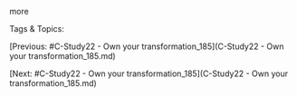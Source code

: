 more

   Tags & Topics:
   

[Previous: #C-Study22 - Own your transformation_185](C-Study22 - Own your transformation_185.md)

[Next: #C-Study22 - Own your transformation_185](C-Study22 - Own your transformation_185.md)